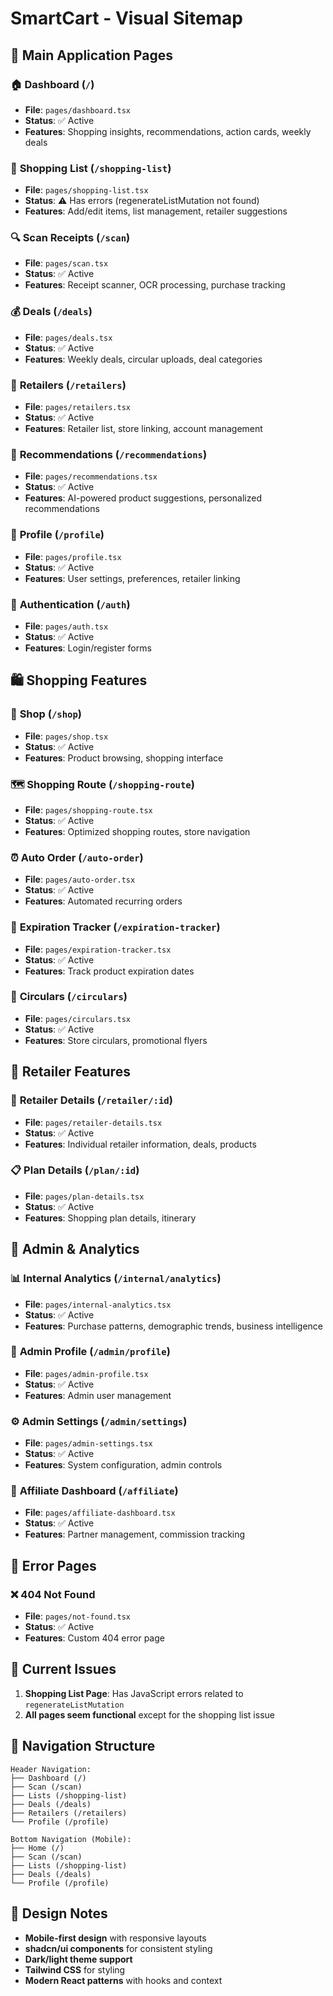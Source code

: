 
# SmartCart - Visual Sitemap

## 📱 Main Application Pages

### 🏠 **Dashboard** (`/`)
- **File**: `pages/dashboard.tsx`
- **Status**: ✅ Active
- **Features**: Shopping insights, recommendations, action cards, weekly deals

### 🛒 **Shopping List** (`/shopping-list`)
- **File**: `pages/shopping-list.tsx`
- **Status**: ⚠️ Has errors (regenerateListMutation not found)
- **Features**: Add/edit items, list management, retailer suggestions

### 🔍 **Scan Receipts** (`/scan`)
- **File**: `pages/scan.tsx`
- **Status**: ✅ Active
- **Features**: Receipt scanner, OCR processing, purchase tracking

### 💰 **Deals** (`/deals`)
- **File**: `pages/deals.tsx`
- **Status**: ✅ Active
- **Features**: Weekly deals, circular uploads, deal categories

### 🏪 **Retailers** (`/retailers`)
- **File**: `pages/retailers.tsx`
- **Status**: ✅ Active
- **Features**: Retailer list, store linking, account management

### 🎯 **Recommendations** (`/recommendations`)
- **File**: `pages/recommendations.tsx`
- **Status**: ✅ Active
- **Features**: AI-powered product suggestions, personalized recommendations

### 👤 **Profile** (`/profile`)
- **File**: `pages/profile.tsx`
- **Status**: ✅ Active
- **Features**: User settings, preferences, retailer linking

### 🔐 **Authentication** (`/auth`)
- **File**: `pages/auth.tsx`
- **Status**: ✅ Active
- **Features**: Login/register forms

## 🛍️ Shopping Features

### 🛒 **Shop** (`/shop`)
- **File**: `pages/shop.tsx`
- **Status**: ✅ Active
- **Features**: Product browsing, shopping interface

### 🗺️ **Shopping Route** (`/shopping-route`)
- **File**: `pages/shopping-route.tsx`
- **Status**: ✅ Active
- **Features**: Optimized shopping routes, store navigation

### ⏰ **Auto Order** (`/auto-order`)
- **File**: `pages/auto-order.tsx`
- **Status**: ✅ Active
- **Features**: Automated recurring orders

### 📅 **Expiration Tracker** (`/expiration-tracker`)
- **File**: `pages/expiration-tracker.tsx`
- **Status**: ✅ Active
- **Features**: Track product expiration dates

### 📰 **Circulars** (`/circulars`)
- **File**: `pages/circulars.tsx`
- **Status**: ✅ Active
- **Features**: Store circulars, promotional flyers

## 🏪 Retailer Features

### 🏪 **Retailer Details** (`/retailer/:id`)
- **File**: `pages/retailer-details.tsx`
- **Status**: ✅ Active
- **Features**: Individual retailer information, deals, products

### 📋 **Plan Details** (`/plan/:id`)
- **File**: `pages/plan-details.tsx`
- **Status**: ✅ Active
- **Features**: Shopping plan details, itinerary

## 🔧 Admin & Analytics

### 📊 **Internal Analytics** (`/internal/analytics`)
- **File**: `pages/internal-analytics.tsx`
- **Status**: ✅ Active
- **Features**: Purchase patterns, demographic trends, business intelligence

### 👥 **Admin Profile** (`/admin/profile`)
- **File**: `pages/admin-profile.tsx`
- **Status**: ✅ Active
- **Features**: Admin user management

### ⚙️ **Admin Settings** (`/admin/settings`)
- **File**: `pages/admin-settings.tsx`
- **Status**: ✅ Active
- **Features**: System configuration, admin controls

### 🤝 **Affiliate Dashboard** (`/affiliate`)
- **File**: `pages/affiliate-dashboard.tsx`
- **Status**: ✅ Active
- **Features**: Partner management, commission tracking

## 🚫 Error Pages

### ❌ **404 Not Found**
- **File**: `pages/not-found.tsx`
- **Status**: ✅ Active
- **Features**: Custom 404 error page

## 🚨 Current Issues

1. **Shopping List Page**: Has JavaScript errors related to `regenerateListMutation`
2. **All pages seem functional** except for the shopping list issue

## 📱 Navigation Structure

```
Header Navigation:
├── Dashboard (/)
├── Scan (/scan)
├── Lists (/shopping-list)
├── Deals (/deals)
├── Retailers (/retailers)
└── Profile (/profile)

Bottom Navigation (Mobile):
├── Home (/)
├── Scan (/scan)
├── Lists (/shopping-list)
├── Deals (/deals)
└── Profile (/profile)
```

## 🎨 Design Notes

- **Mobile-first design** with responsive layouts
- **shadcn/ui components** for consistent styling
- **Dark/light theme support**
- **Tailwind CSS** for styling
- **Modern React patterns** with hooks and context
